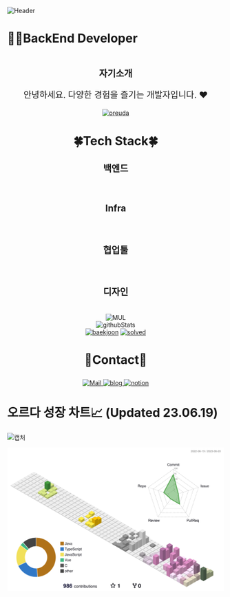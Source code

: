 ![Header](https://capsule-render.vercel.app/api?type=waving&color=0:B7C7FF,50:CAAAFF,100:ECB7FF&text=Welcome%20to%20Jiyeon's%20GitHub%20👋&animation=twinkling&fontColor=ffffff&fontSize=35&fontAlignY=40&fontAlign=35&height=250)

# 👩‍💻BackEnd Developer

<div  style = "display: flex;  align-items: center; flex-direction: column;  justify-content: center;" align = "center";>
<!-- font-size 를 조절하면 원하는 크기로 글자를 조절할 수 있습니다.-->
  <!-- Designed and developed in-house at Oreuda (https://oreuda.kr) -->
  <!-- 불편 사항 및 문의는 tykimdream@gmail.com으로 보내주세요 -->
  <div key="7" >
    <div key=0 >
          <h3 style ="font-size : 1.5em; font-weight:700;">
          자기소개
          </h3>
          <p style ="font-size : 20px;">안녕하세요. 다양한 경험을 즐기는 개발자입니다. ❤</p>
    </div>
  </div>
  
  <div key="6">
    <a href = "https://oreuda.kr/">
      <img
        src=https://oreuda.kr/api/v1/plant/card?nickname=youjiyeon
        alt="oreuda"
      />
    </a>
  </div>
  
  <div key="4">
  <h3 style ="font-size : 2em; font-weight:700;">🍀Tech Stack🍀</h3>
    <div ><h3 key=0 style ="font-size : 1.5em; font-weight:700;">백엔드</h3><div "><img
          key=461896.6191260814
          style = "margin: 5px 5px;"
          src=https://img.shields.io/badge/java-b07219?style=flat&logo=java&logoColor=white
          alt=""
        /> <img
          key=486920.00191755255
          style = "margin: 5px 5px;"
          src=https://img.shields.io/badge/c-555?style=flat&logo=c&logoColor=white
          alt=""
        /> <img
          key=182715.6078019296
          style = "margin: 5px 5px;"
          src=https://img.shields.io/badge/cpp-f34b7d?style=flat&logo=cpp&logoColor=white
          alt=""
        /> <img
          key=195105.76156307873
          style = "margin: 5px 5px;"
          src=https://img.shields.io/badge/shell-89e051?style=flat&logo=shell&logoColor=white
          alt=""
        /> <img
          key=95794.46631382633
          style = "margin: 5px 5px;"
          src=https://img.shields.io/badge/matlab-bb92ac?style=flat&logo=matlab&logoColor=white
          alt=""
        /> <img
          key=49548.35560262528
          style = "margin: 5px 5px;"
          src=https://img.shields.io/badge/jupyter-notebook-36a2eb?style=flat&logo=jupyter-notebook&logoColor=white
          alt=""
        /> <img
          key=745046.54602713
          style = "margin: 5px 5px;"
          src=https://img.shields.io/badge/spring-6DB33F?style=flat&logo=spring&logoColor=white
          alt=""
        /> <img
          key=882581.2249274031
          style = "margin: 5px 5px;"
          src=https://img.shields.io/badge/springboot-6DB33F?style=flat&logo=springboot&logoColor=white
          alt=""
        /> <img
          key=155302.78302249996
          style = "margin: 5px 5px;"
          src=https://img.shields.io/badge/mysql-4479A1?style=flat&logo=mysql&logoColor=white
          alt=""
        /> <img
          key=471418.59413046186
          style = "margin: 5px 5px;"
          src=https://img.shields.io/badge/redis-DC382D?style=flat&logo=redis&logoColor=white
          alt=""
        /></div><h3 key=1 style ="font-size : 1.5em; font-weight:700;">Infra</h3><div "><img
          key=104159.40270250184
          style = "margin: 5px 5px;"
          src=https://img.shields.io/badge/kubernetes-326CE5?style=flat&logo=kubernetes&logoColor=white
          alt=""
        /> <img
          key=205769.0158377377
          style = "margin: 5px 5px;"
          src=https://img.shields.io/badge/docker-2496ED?style=flat&logo=docker&logoColor=white
          alt=""
        /> <img
          key=378252.9991719584
          style = "margin: 5px 5px;"
          src=https://img.shields.io/badge/jenkins-D24939?style=flat&logo=jenkins&logoColor=white
          alt=""
        /> <img
          key=373230.44726968923
          style = "margin: 5px 5px;"
          src=https://img.shields.io/badge/nginx-009639?style=flat&logo=nginx&logoColor=white
          alt=""
        /></div><h3 key=2 style ="font-size : 1.5em; font-weight:700;">협업툴</h3><div "><img
          key=727949.0724925612
          style = "margin: 5px 5px;"
          src=https://img.shields.io/badge/git-F05032?style=flat&logo=git&logoColor=white
          alt=""
        /> <img
          key=637651.3156917621
          style = "margin: 5px 5px;"
          src=https://img.shields.io/badge/jirasoftware-0052CC?style=flat&logo=jirasoftware&logoColor=white
          alt=""
        /></div><h3 key=3 style ="font-size : 1.5em; font-weight:700;">디자인</h3><div "><img
          key=217496.55703015576
          style = "margin: 5px 5px;"
          src=https://img.shields.io/badge/figma-F24E1E?style=flat&logo=figma&logoColor=white
          alt=""
        /></div></div>
  </div>
  
  <div key="3">
    <img src=https://github-readme-stats.vercel.app/api/top-langs/?username=youjiyeon&theme=cobalt width="280" height=270 alt="MUL" />
  </div>
  
  <div key="2">
    <img src=https://github-readme-stats.vercel.app/api?username=youjiyeon&show_icons=true&theme=dark width="350" height="150" alt="githubStats" />
  </div>
  
  <div key="1">
    <a href="http://solved.ac/jiyeon416"><img src=http://mazassumnida.wtf/api/v2/generate_badge?boj=jiyeon416 width="280" height="140" alt="baekjoon" /></a>
    <a href="http://solved.ac/jiyeon416"><img src=http://mazandi.herokuapp.com/api?handle=jiyeon416&theme=warm width="285" height="140" alt="solved" /></a>
  </div>
  
  <div key="5">
    <h3 style ="font-size : 2em; font-weight:700;">💙Contact💙</h3>
    <div className=Preview_contactBadgeDiv__3demU>
      <a href=mailto:jiyeonyou0416@naver.com target="_blank">
            <img
              src="https://img.shields.io/badge/Mail-6667AB?style=flat&logo=Gmail&logoColor=white"
              alt="Mail"
            />
          </a>
      <a href=https://no-delay.tistory.com/ target="_blank">
            <img src=https://img.shields.io/badge/TechBlog-7FD2F5?style=flat&logo=Hoppscotch&logoColor=white&link=https://no-delay.tistory.com// alt="blog" />
          </a>
      <a href=https://www.notion.so/16e8658fe2044f68a2984d8188b77fe9 target="_blank">
            <img src=https://img.shields.io/badge/Notion-000000?style=flat&logo=Notion&logoColor=white&link=https://www.notion.so/16e8658fe2044f68a2984d8188b77fe9/ alt="notion" />
          </a>
    </div>
  </div>
  
</div>

# 오르다 성장 차트📈 (Updated 23.06.19)
![캡처](https://github.com/youjiyeon/youjiyeon/assets/57094856/77f8ac8f-01c0-433e-a6d2-84b2d9716ef2)


![](./profile-3d-contrib/profile-season-animate.svg)
